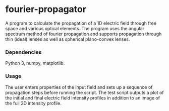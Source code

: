 # fourier-propagator
A program to calculate the propagation of a 1D electric field
through free space and various optical elements. The program 
uses the angular spectrum method of fourier propagation and supports propagation through thin (ideal) lenses as well as spherical plano-convex lenses.

### Dependencies
Python 3, numpy, matplotlib.

### Usage
The user enters properties of the input field and sets up a sequence of propagation steps before running the script. The test script outputs a plot of the initial and final electric field intensity profiles in addition to an image of the full 2D intensity profile.
